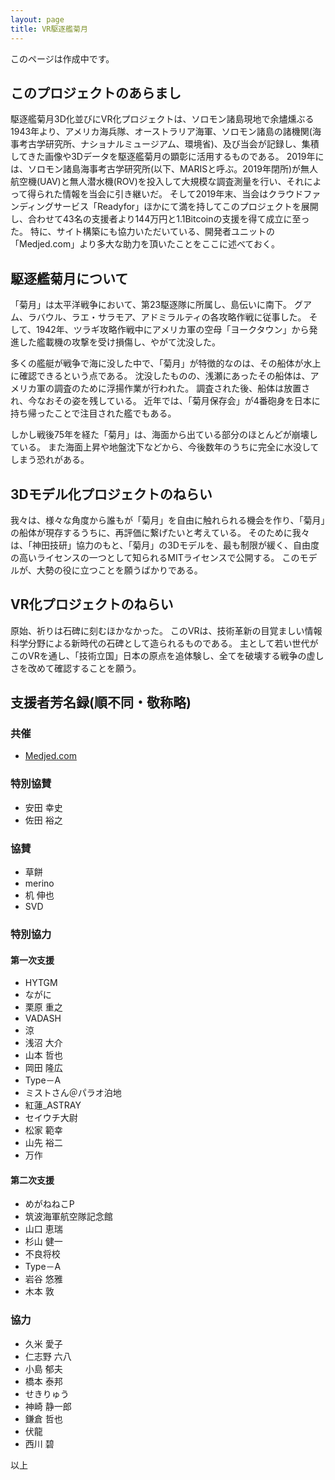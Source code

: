 ```yaml
---
layout: page
title: VR駆逐艦菊月
---
```

このページは作成中です。

## このプロジェクトのあらまし
駆逐艦菊月3D化並びにVR化プロジェクトは、ソロモン諸島現地で余燼燻ぶる1943年より、アメリカ海兵隊、オーストラリア海軍、ソロモン諸島の諸機関(海事考古学研究所、ナショナルミュージアム、環境省)、及び当会が記録し、集積してきた画像や3Dデータを駆逐艦菊月の顕彰に活用するものである。
2019年には、ソロモン諸島海事考古学研究所(以下、MARISと呼ぶ。2019年閉所)が無人航空機(UAV)と無人潜水機(ROV)を投入して大規模な調査測量を行い、それによって得られた情報を当会に引き継いだ。
そして2019年末、当会はクラウドファンディングサービス「Readyfor」ほかにて満を持してこのプロジェクトを展開し、合わせて43名の支援者より144万円と1.1Bitcoinの支援を得て成立に至った。
特に、サイト構築にも協力いただいている、開発者ユニットの「Medjed.com」より多大な助力を頂いたことをここに述べておく。

## 駆逐艦菊月について
「菊月」は太平洋戦争において、第23駆逐隊に所属し、島伝いに南下。
グアム、ラバウル、ラエ・サラモア、アドミラルティの各攻略作戦に従事した。
そして、1942年、ツラギ攻略作戦中にアメリカ軍の空母「ヨークタウン」から発進した艦載機の攻撃を受け損傷し、やがて沈没した。

多くの艦艇が戦争で海に没した中で、「菊月」が特徴的なのは、その船体が水上に確認できるという点である。
沈没したものの、浅瀬にあったその船体は、アメリカ軍の調査のために浮揚作業が行われた。
調査された後、船体は放置され、今なおその姿を残している。
‪近年では、「菊月保存会」が4番砲身を日本に持ち帰ったことで注目された艦でもある。

しかし戦後75年を経た「菊月」は、海面から出ている部分のほとんどが崩壊している。
また海面上昇や地盤沈下などから、今後数年のうちに完全に水没してしまう恐れがある。‬

## 3Dモデル化プロジェクトのねらい
我々は、様々な角度から誰もが「菊月」を自由に触れられる機会を作り、「菊月」の船体が現存するうちに、再評価に繋げたいと考えている。
そのために我々は、「神田技研」協力のもと、「菊月」の3Dモデルを、最も制限が緩く、自由度の高いライセンスの一つとして知られるMITライセンスで公開する。
このモデルが、大勢の役に立つことを願うばかりである。

## VR化プロジェクトのねらい
原始、祈りは石碑に刻むほかなかった。
このVRは、技術革新の目覚ましい情報科学分野による新時代の石碑として造られるものである。
主として若い世代がこのVRを通し、「技術立国」日本の原点を追体験し、全てを破壊する戦争の虚しさを改めて確認することを願う。

## 支援者芳名録(順不同・敬称略)

### 共催
- <a href="https://web.medjed.com/en/">Medjed.com</a>

### 特別協賛
- 安田 幸史
- 佐田 裕之

### 協賛
- 草餅
- merino
- 机 伸也
- SVD

### 特別協力

#### 第一次支援
- HYTGM
- ながに
- 栗原 重之
- VADASH
- 涼
- 浅沼 大介
- 山本 哲也
- 岡田 隆広
- Type－A
- ミストさん＠パラオ泊地
- 紅蓮_ASTRAY
- セイウチ大尉
- 松家 範幸
- 山先 裕二
- 万作

#### 第二次支援
- めがねねこP
- 筑波海軍航空隊記念館
- 山口 恵瑞
- 杉山 健一
- 不良将校
- Type－A
- 岩谷 悠雅
- 木本 敦

### 協力
- 久米 愛子
- 仁志野 六八
- 小島 郁夫
- 橋本 泰邦
- せきりゅう
- 神崎 静一郎
- 鎌倉 哲也
- 伏龍
- 西川 碧

以上
